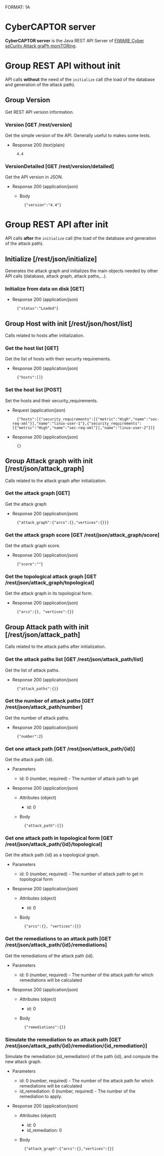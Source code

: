 FORMAT: 1A

# CyberCAPTOR server

**CyberCAPTOR server** is the Java REST API Server of [FIWARE Cyber seCurity Attack graPh moniTORing](https://github.com/fiware-cybercaptor/cybercaptor-server).

# Group REST API without init
API calls **without** the need of the `initialize` call (the load of the database and generation of the attack path).

## Group Version
Get REST API version information.

### Version [GET /rest/version]
Get the simple version of the API. Generally useful to makes some tests.

+ Response 200 (text/plain)

        4.4

### VersionDetailed [GET /rest/version/detailed]
Get the API version in JSON.

+ Response 200 (application/json)
    + Body

            {"version":"4.4"}
            
# Group REST API after init
API calls **after** the `initialize` call (the load of the database and generation of the attack path).


## Initialize [/rest/json/initialize]
Generates the attack graph and initializes the main objects needed by other API calls (database, attack graph, attack paths,...).

### Initialize from data on disk [GET]

+ Response 200 (application/json)

        {"status":"Loaded"}

## Group Host with init [/rest/json/host/list]
Calls related to hosts after initialization.

### Get the host list [GET]
Get the list of hosts with their security requirements.

+ Response 200 (application/json)

        {"hosts":[]}
        
### Set the host list [POST]
Set the hosts and their security_requirements.

+ Request (application/json)

        {"hosts":[{"security_requirements":[{"metric":"High","name":"sec-req-xml"}],"name":"linux-user-1"},{"security_requirements":[{"metric":"High","name":"sec-req-xml"}],"name":"linux-user-2"}]}

+ Response 200 (application/json)

        {}
        
## Group Attack graph with init [/rest/json/attack_graph]
Calls related to the attack graph after initialization.

### Get the attack graph [GET]
Get the attack graph

+ Response 200 (application/json)

        {"attack_graph":{"arcs":{},"vertices":{}}}
        
### Get the attack graph score [GET /rest/json/attack_graph/score]
Get the attack graph score.

+ Response 200 (application/json)

        {"score":""}
        
### Get the topological attack graph [GET /rest/json/attack_graph/topological]
Get the attack graph in its topological form.

+ Response 200 (application/json)

        {"arcs":{}, "vertices":{}}
        
## Group Attack path with init [/rest/json/attack_path]
Calls related to the attack paths after initialization.

### Get the attack paths list [GET /rest/json/attack_path/list]
Get the list of attack paths.

+ Response 200 (application/json)

        {"attack_paths":{}}
        
### Get the number of attack paths [GET /rest/json/attack_path/number]
Get the number of attack paths.

+ Response 200 (application/json)

        {"number":2}

### Get one attack path [GET /rest/json/attack_path/{id}]
Get the attack path {id}.

+ Parameters
    + id: 0 (number, required) - The number of attack path to get

+ Response 200 (application/json)
    + Attributes (object)
        + id: 0
    + Body

            {"attack_path":{}}

### Get one attack path in topological form [GET /rest/json/attack_path/{id}/topological]
Get the attack path {id} as a topological graph.

+ Parameters
    + id: 0 (number, required) - The number of attack path to get in topological form

+ Response 200 (application/json)
    + Attributes (object)
        + id: 0
    + Body

            {"arcs":{}, "vertices":{}}
            
### Get the remediations to an attack path [GET /rest/json/attack_path/{id}/remediations]
Get the remediations of the attack path {id}.

+ Parameters
    + id: 0 (number, required) - The number of the attack path for which remediations will be calculated

+ Response 200 (application/json)
    + Attributes (object)
        + id: 0
    + Body

            {"remediations":{}}
            
### Simulate the remediation to an attack path [GET /rest/json/attack_path/{id}/remediation/{id_remediation}]
Simulate the remediation {id_remediation} of the path {id}, and compute the new attack graph.

+ Parameters
    + id: 0 (number, required) - The number of the attack path for which remediations will be calculated
    + id_remediation: 0 (number, required) - The number of the remediation to apply.

+ Response 200 (application/json)
    + Attributes (object)
        + id: 0
        + id_remediation: 0
    + Body

            {"attack_graph":{"arcs":{},"vertices":{}}
